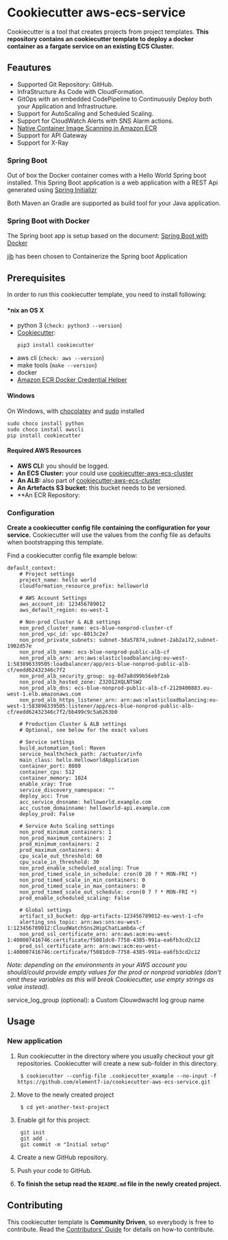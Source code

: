 # Cookiecutter aws-ecs-service

Cookiecutter is a tool that creates projects from project templates. **This repository contains an cookiecutter template to deploy a docker container as a fargate service on an existing ECS Cluster.**

## Feautures
-  Supported Git Repository: GitHub.
-  InfraStructure As Code with CloudFormation.
-  GitOps with an embedded CodePipeline to Continuously Deploy both your Application and
   Infrastructure.
 - Support for AutoScaling and Scheduled Scaling.
 - Support for CloudWatch Alerts with SNS Alarm actions.
 - [Native Container Image Scanning in Amazon
   ECR](https://aws.amazon.com/blogs/containers/amazon-ecr-native-container-image-scanning/)
- Support for API Gateway
- Support for X-Ray


### Spring Boot
Out of box the Docker container comes with a Hello World Spring boot installed.
This Spring Boot application is a web application with a REST Api generated using [Spring Initializr](https://start.spring.io/)

Both Maven an Gradle are supported as build tool for your Java application.  

### Spring Boot with Docker
The Spring boot app is setup based on the document: [Spring Boot with Docker](https://spring.io/guides/gs/spring-boot-docker/)

[jib](https://github.com/GoogleContainerTools/jib) has been chosen to Containerize the Spring boot Application


## Prerequisites

In order to run this cookiecutter template, you need to install following:

#### \*nix an OS X

- python 3 (`check: python3 --version`)
- [Cookiecutter](https://github.com/audreyr/cookiecutter):
	```
	pip3 install cookiecutter
	```
- aws cli (`check: aws --version`)
- make tools (`make --version`)
- docker
- [Amazon ECR Docker Credential Helper](https://github.com/awslabs/amazon-ecr-credential-helper)

#### Windows

On Windows, with [chocolatey](https://chocolatey.org) and [sudo](https://chocolatey.org/packages/sudo) installed 

```
sudo choco install python
sudo choco install awscli
pip install cookiecutter
```

#### Required AWS Resources

- **AWS CLI:** you should be logged.
- **An ECS Cluster:** your could use [cookiecutter-aws-ecs-cluster](https://github.com/element7-io/cookiecutter-aws-ecs-cluster)
- **An ALB:** also part of [cookiecutter-aws-ecs-cluster](https://github.com/element7-io/cookiecutter-aws-ecs-cluster)
- **An Artefacts S3 bucket:** this bucket needs to be versioned.
- **An ECR Repository:


### Configuration

**Create a cookiecutter config file containing the configuration for your service.** Cookiecutter will use the values from the config file as defaults when bootstrapping this template.

Find a cookiecutter config file example below:
```
default_context:
    # Project settings
    project_name: hello world
    cloudformation_resource_prefix: helloworld

    # AWS Account Settings
    aws_account_id: 123456789012
    aws_default_region: eu-west-1

    # Non-prod Cluster & ALB settings
    non_prod_cluster_name: ecs-blue-nonprod-cluster-cf
    non_prod_vpc_id: vpc-8013c2e7
    non_prod_private_subnets: subnet-3da57874,subnet-2ab2a172,subnet-1902d57e
    non_prod_alb_name: ecs-blue-nonprod-public-alb-cf
    non_prod_alb_arn: arn:aws:elasticloadbalancing:eu-west-1:583896339505:loadbalancer/app/ecs-blue-nonprod-public-alb-cf/eedd62432346c7f2
    non_prod_alb_security_group: sg-0d7a8d99b56ebf2ab
    non_prod_alb_hosted_zone: Z32O12XQLNTSW2
    non_prod_alb_dns: ecs-blue-nonprod-public-alb-cf-2120400883.eu-west-1.elb.amazonaws.com
    non_prod_alb_https_listener_arn: arn:aws:elasticloadbalancing:eu-west-1:583896339505:listener/app/ecs-blue-nonprod-public-alb-cf/eedd62432346c7f2/bb499c9c5a6263b0

    # Production Cluster & ALB settings
    # Optional, see below for the exact values

    # Service settings
    build_automation_tool: Maven
    service_healthcheck_path: /actuator/info
    main_class: hello.HelloworldApplication
    container_port: 8080
    container_cpu: 512
    container_memory: 1024
    enable_xray: True
    service_discovery_namespace: ""
    deploy_acc: True
    acc_service_dnsname: helloworld.example.com
    acc_custom_domainname: helloworld-api.example.com
    deploy_prod: False

    # Service Auto Scaling settings
    non_prod_minimum_containers: 1
    non_prod_maximum_containers: 2
    prod_minimum_containers: 2
    prod_maximum_containers: 4
    cpu_scale_out_threshold: 60
    cpu_scale_in_threshold: 30
    non_prod_enable_scheduled_scaling: True
    non_prod_timed_scale_in_schedule: cron(0 20 ? * MON-FRI *)
    non_prod_timed_scale_in_min_containers: 0
    non_prod_timed_scale_in_max_containers: 0
    non_prod_timed_scale_out_schedule: cron(0 7 ? * MON-FRI *)
    prod_enable_scheduled_scaling: False

    # Global settings
    artifact_s3_bucket: dpp-artifacts-123456789012-eu-west-1-cfn
    alerting_sns_topic: arn:aws:sns:eu-west-1:123456789012:CloudWatchSns2HipChatLambda-cf
    non_prod_ssl_certificate_arn: arn:aws:acm:eu-west-1:400007416746:certificate/f5081dc0-7758-4385-991a-ea6fb3cd2c12
    prod_ssl_certificate_arn: arn:aws:acm:eu-west-1:400007416746:certificate/f5081dc0-7758-4385-991a-ea6fb3cd2c12
```

*Note: depending on the environments in your AWS account you should/could provide empty values for the prod or nonprod variables (don't omit these variables as this will break Cookiecutter, use empty strings as value instead).*

service_log_group (optional): a Custom Clouwdwacht log group name

## Usage

### New application

1. Run cookiecutter in the directory where you usually checkout your git repositories. Cookiecutter will create a new sub-folder in this directory. 

        $ cookiecutter --config-file .cookiecutter_example --no-input -f https://github.com/element7-io/cookiecutter-aws-ecs-service.git
1. Move to the newly created project

        $ cd yet-another-test-project

1. Enable git for this project:

        git init
        git add .
        git commit -m "Initial setup"

1. Create a new GitHub repository.
1. Push your code to GitHub.
1. **To finish the setup read the `README.md` file in the newly created project.**


## Contributing
This cookiecutter template is **Community Driven**, so everybody is free to contribute. Read the [Contributors' Guide](CONTRIBUTING.md) for details on how-to contribute.

